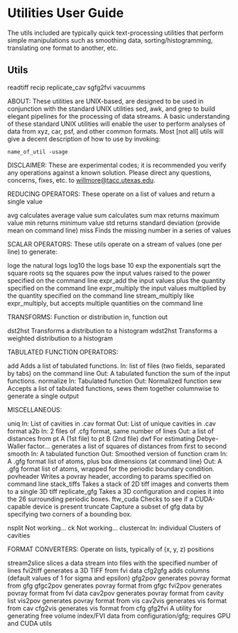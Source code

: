 # Utilities User Guide

The utils included are typically quick text-processing utilities that perform simple manipulations such as smoothing data, sorting/histogramming, translating one format to another, etc.

## Utils

readtiff
recip
replicate_cav
sgfg2fvi
vacuumms

ABOUT:  These utilities are UNIX-based, are designed to be used in conjunction with the standard UNIX utilities sed, awk, and grep to build elegant pipelines for the processing of data streams.  A basic understanding of these standard UNIX utilities will enable the user to perform analyses of data from xyz, car, psf, and other common formats.
Most [not all] utils will give a decent description of how to use by invoking:

	name_of_util -usage

DISCLAIMER:  These are experimental codes; it is recommended you verify any operations against a known solution.  Please direct any questions, concerns, fixes, etc. to willmore@tacc.utexas.edu.

REDUCING OPERATORS:  These operate on a list of values and return a single value

avg		calculates average value
sum		calculates sum 
max		returns maximum value
min		returns minimum value
std		returns standard deviation (provide mean on command line)
miss		Finds the missing number in a series of values

SCALAR OPERATORS:  These utils operate on a stream of values (one per line) to generate:

loge		the natural logs
log10 		the logs base 10
exp		the exponentials
sqrt		the square roots
sq		the squares
pow		the input values raised to the power specified on the command line
expr_add	the input values plus the quantity specified on the command line
expr_multiply	the input values multiplied by the quantity specified on the command line
stream_multiply like expr_multiply, but accepts multiple quantities on the command line

TRANSFORMS:  Function or distribution in, function out

dst2hst		Transforms a distribution to a histogram
wdst2hst	Transforms a weighted distribution to a histogram

TABULATED FUNCTION OPERATORS:

add		Adds a list of tabulated functions.
		In:  list of files (two fields, separated by tabs) on the command line
		Out: A tabulated function the sum of the input functions.
normalize	In:  Tabulated function
		Out: Normalized function
sew		Accepts a list of tabulated functions, sews them together columnwise to generate a single output

MISCELLANEOUS:

uniq		In:  List of cavities in .cav format
		Out: List of unique cavities in .cav format
a2b  		In:  2 files of .cfg format, same number of lines
		Out: a list of distances from pt A (1st file) to pt B (2nd file)
dwf		For estimating Debye-Waller factor... generates a list of squares of distances from first to second
smooth		In:  A tabulated function
		Out: Smoothed version of function
cram		In:  A .gfg format list of atoms, plus box dimensions (at command line)
		Out: A .gfg format list of atoms, wrapped for the periodic boundary condition.
povheader	Writes a povray header, according to params specified on command line
stack_tiffs	Takes a stack of 2D tiff images and converts them to a single 3D tiff
replicate_gfg	Takes a 3D configuration and copies it into the 26 surrounding periodic boxes.
ftw_cuda	Checks to see if a CUDA-capable device is present
truncate	Capture a subset of gfg data by specifying two corners of a bounding box.

nsplit		Not working...
ck		Not working...
clustercat	In:  individual Clusters of cavities

FORMAT CONVERTERS:  Operate on lists, typically of (x, y, z) positions

stream2slice	slices a data stream into files with the specified number of lines
fvi2tiff	generates a 3D TIFF from fvi data
cfg2gfg		adds columns (default values of 1 for sigma and epsilon)
gfg2pov		generates povray format from gfg
gfgc2pov	generates povray format from gfgc
fvi2pov		generates povray format from fvi data
cav2pov		generates povray format from cavity list
vis2pov		generates povray format from vis
cav2vis		generates vis format from cav
cfg2vis		generates vis format from cfg
gfg2fvi		A utility for generating free volume index/FVI data from configuration/gfg; requires GPU and CUDA utils

